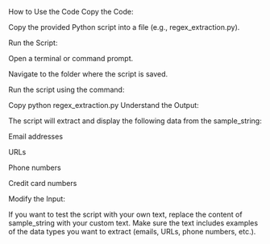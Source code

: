How to Use the Code
Copy the Code:

Copy the provided Python script into a file (e.g., regex_extraction.py).

Run the Script:

Open a terminal or command prompt.

Navigate to the folder where the script is saved.

Run the script using the command:

Copy
python regex_extraction.py
Understand the Output:

The script will extract and display the following data from the sample_string:

Email addresses

URLs

Phone numbers

Credit card numbers

Modify the Input:

If you want to test the script with your own text, replace the content of sample_string with your custom text. Make sure the text includes examples of the data types you want to extract (emails, URLs, phone numbers, etc.).

